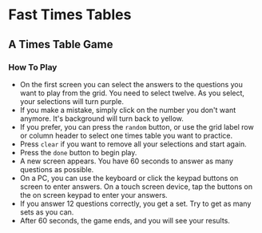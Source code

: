 # Fast Times Tables

## A Times Table Game

### How To Play

- On the first screen you can select the answers to the questions you want to play from the grid. You need to select twelve. As you select, your selections will turn purple.
- If you make a mistake, simply click on the number you don't want anymore. It's background will turn back to yellow.
- If you prefer, you can press the `random` button, or use the grid label row or column header to select one times table you want to practice.
- Press `clear` if you want to remove all your selections and start again.
- Press the `done` button to begin play.
- A new screen appears. You have 60 seconds to answer as many questions as possible.
- On a PC, you can use the keyboard or click the keypad buttons on screen to enter answers. On a touch screen device, tap the buttons on the on screen keypad to enter your answers.
- If you answer 12 questions correctly, you get a set. Try to get as many sets as you can.
- After 60 seconds, the game ends, and you will see your results.
